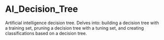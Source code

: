 # AI_Decision_Tree
Artificial intelligence decision tree. Delves into: building a decision tree with a training set, pruning a decision tree with a tuning set, and creating classifications based on a decision tree.
